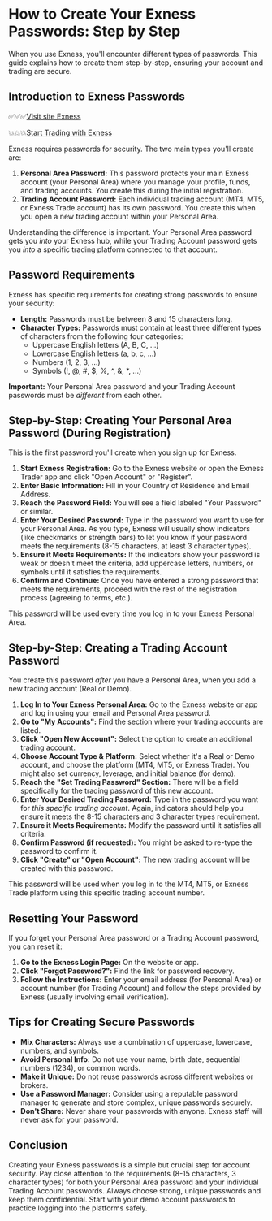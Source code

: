# How to Create Your Exness Passwords: Step by Step

When you use Exness, you'll encounter different types of passwords. This guide explains how to create them step-by-step, ensuring your account and trading are secure.

## Introduction to Exness Passwords

✅✅✅[Visit site Exness](https://one.exnesstrack.org/a/newup2)

💥💥💥[Start Trading with Exness ](https://one.exnesstrack.org/boarding/sign-up/a/newup2)

Exness requires passwords for security. The two main types you'll create are:

1.  **Personal Area Password:** This password protects your main Exness account (your Personal Area) where you manage your profile, funds, and trading accounts. You create this during the initial registration.
2.  **Trading Account Password:** Each individual trading account (MT4, MT5, or Exness Trade account) has its own password. You create this when you open a new trading account within your Personal Area.

Understanding the difference is important. Your Personal Area password gets you *into* your Exness hub, while your Trading Account password gets you *into* a specific trading platform connected to that account.

## Password Requirements

Exness has specific requirements for creating strong passwords to ensure your security:

* **Length:** Passwords must be between 8 and 15 characters long.
* **Character Types:** Passwords must contain at least three different types of characters from the following four categories:
    * Uppercase English letters (A, B, C, ...)
    * Lowercase English letters (a, b, c, ...)
    * Numbers (1, 2, 3, ...)
    * Symbols (!, @, #, $, %, ^, &, *, ...)

**Important:** Your Personal Area password and your Trading Account passwords must be *different* from each other.

## Step-by-Step: Creating Your Personal Area Password (During Registration)

This is the first password you'll create when you sign up for Exness.

1.  **Start Exness Registration:** Go to the Exness website or open the Exness Trader app and click "Open Account" or "Register".
2.  **Enter Basic Information:** Fill in your Country of Residence and Email Address.
3.  **Reach the Password Field:** You will see a field labeled "Your Password" or similar.
4.  **Enter Your Desired Password:** Type in the password you want to use for your Personal Area. As you type, Exness will usually show indicators (like checkmarks or strength bars) to let you know if your password meets the requirements (8-15 characters, at least 3 character types).
5.  **Ensure it Meets Requirements:** If the indicators show your password is weak or doesn't meet the criteria, add uppercase letters, numbers, or symbols until it satisfies the requirements.
6.  **Confirm and Continue:** Once you have entered a strong password that meets the requirements, proceed with the rest of the registration process (agreeing to terms, etc.).

This password will be used every time you log in to your Exness Personal Area.

## Step-by-Step: Creating a Trading Account Password

You create this password *after* you have a Personal Area, when you add a new trading account (Real or Demo).

1.  **Log In to Your Exness Personal Area:** Go to the Exness website or app and log in using your email and Personal Area password.
2.  **Go to "My Accounts":** Find the section where your trading accounts are listed.
3.  **Click "Open New Account":** Select the option to create an additional trading account.
4.  **Choose Account Type & Platform:** Select whether it's a Real or Demo account, and choose the platform (MT4, MT5, or Exness Trade). You might also set currency, leverage, and initial balance (for demo).
5.  **Reach the "Set Trading Password" Section:** There will be a field specifically for the trading password of this new account.
6.  **Enter Your Desired Trading Password:** Type in the password you want for *this specific trading account*. Again, indicators should help you ensure it meets the 8-15 characters and 3 character types requirement.
7.  **Ensure it Meets Requirements:** Modify the password until it satisfies all criteria.
8.  **Confirm Password (if requested):** You might be asked to re-type the password to confirm it.
9.  **Click "Create" or "Open Account":** The new trading account will be created with this password.

This password will be used when you log in to the MT4, MT5, or Exness Trade platform using this specific trading account number.

## Resetting Your Password

If you forget your Personal Area password or a Trading Account password, you can reset it:

1.  **Go to the Exness Login Page:** On the website or app.
2.  **Click "Forgot Password?":** Find the link for password recovery.
3.  **Follow the Instructions:** Enter your email address (for Personal Area) or account number (for Trading Account) and follow the steps provided by Exness (usually involving email verification).

## Tips for Creating Secure Passwords

* **Mix Characters:** Always use a combination of uppercase, lowercase, numbers, and symbols.
* **Avoid Personal Info:** Do not use your name, birth date, sequential numbers (1234), or common words.
* **Make it Unique:** Do not reuse passwords across different websites or brokers.
* **Use a Password Manager:** Consider using a reputable password manager to generate and store complex, unique passwords securely.
* **Don't Share:** Never share your passwords with anyone. Exness staff will never ask for your password.

## Conclusion

Creating your Exness passwords is a simple but crucial step for account security. Pay close attention to the requirements (8-15 characters, 3 character types) for both your Personal Area password and your individual Trading Account passwords. Always choose strong, unique passwords and keep them confidential. Start with your demo account passwords to practice logging into the platforms safely.
